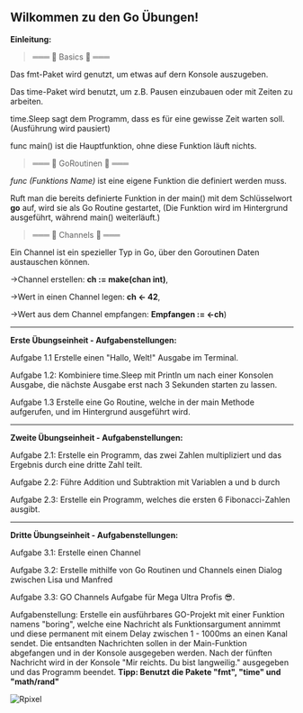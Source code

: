 Wilkommen zu den Go Übungen!  
----

**Einleitung:**

>═══ 🚀 Basics 🚀 ═══

Das fmt-Paket wird genutzt, um etwas auf dern Konsole auszugeben.

Das time-Paket wird benutzt, um z.B. Pausen einzubauen oder mit Zeiten zu arbeiten.

time.Sleep sagt dem Programm, dass es für eine gewisse Zeit warten soll. (Ausführung wird pausiert)

func main() ist die Hauptfunktion, ohne diese Funktion läuft nichts.

>═══ 🚀 GoRoutinen 🚀 ═══

*func (Funktions Name)* ist eine eigene Funktion die definiert werden muss.

Ruft man die bereits definierte Funktion in der main() mit dem Schlüsselwort **go** auf, wird sie als Go Routine gestartet, (Die Funktion wird im Hintergrund ausgeführt, während main() weiterläuft.)

>═══ 🚀 Channels 🚀 ═══

Ein Channel ist ein spezieller Typ in Go, über den Goroutinen Daten austauschen können. 

->Channel erstellen: **ch := make(chan int)**, 

->Wert in einen Channel legen: **ch <- 42**, 

->Wert aus dem Channel empfangen: **Empfangen := <-ch**)
                                    
------------------------------------------------------------------------------

**Erste Übungseinheit - Aufgabenstellungen:**

Aufgabe 1.1 Erstelle einen "Hallo, Welt!" Ausgabe im Terminal.

Aufgabe 1.2: Kombiniere time.Sleep mit Println um nach einer Konsolen Ausgabe, die nächste Ausgabe erst nach 3 Sekunden starten zu lassen.

Aufgabe 1.3 Erstelle eine Go Routine, welche in der main Methode aufgerufen, und im Hintergrund ausgeführt wird.

------------------------------------------------------------------------------

**Zweite Übungseinheit - Aufgabenstellungen:**

Aufgabe 2.1: Erstelle ein Programm, das zwei Zahlen multipliziert und das Ergebnis durch eine dritte Zahl teilt.

Aufgabe 2.2: Führe Addition und Subtraktion mit Variablen a und b durch

Aufgabe 2.3: Erstelle ein Programm, welches die ersten 6 Fibonacci-Zahlen ausgibt.

------------------------------------------------------------------------------

**Dritte Übungseinheit - Aufgabenstellungen:**

Aufgabe 3.1: Erstelle einen Channel

Aufgabe 3.2: Erstelle mithilfe von Go Routinen und Channels einen Dialog zwischen Lisa und Manfred

Aufgabe 3.3: GO Channels Aufgabe für Mega Ultra Profis 😎.

Aufgabenstellung: Erstelle ein ausführbares GO-Projekt mit einer Funktion namens "boring", welche eine Nachricht als Funktionsargument annimmt und diese permanent
mit einem Delay zwischen 1 - 1000ms an einen Kanal sendet. Die entsandten Nachrichten sollen in der Main-Funktion abgefangen und in der Konsole ausgegeben werden.
Nach der fünften Nachricht wird in der Konsole "Mir reichts. Du bist langweilig." ausgegeben und das Programm beendet. **Tipp: Benutzt die Pakete "fmt", "time" und "math/rand"**

![Rpixel](https://github.com/user-attachments/assets/934acc6e-1eff-4df1-bbbc-ff4c40c7ed49)


